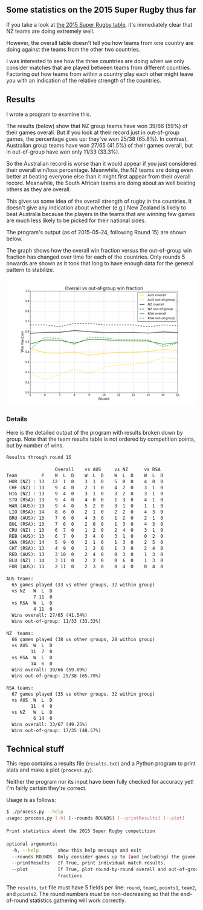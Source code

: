 ## Some statistics on the 2015 Super Rugby thus far

If you take a look at
[the 2015 Super Rugby table](http://www.smh.com.au/rugby-union/super-rugby/ladder),
it's immediately clear that NZ teams are doing extremely well.

However, the overall table doesn't tell you how teams from one country are
doing against the teams from the other two countries.

I was interested to see how the three countries are doing when we only
consider matches that are played between teams from different countries.
Factoring out how teams from within a country play each other might leave
you with an indication of the relative strength of the countries.

## Results

I wrote a program to examine this.

The results (below) show that NZ group teams have won 39/66 (59%) of their
games overall. But if you look at their record just in out-of-group games,
the percentage goes up: they've won 25/38 (65.8%). In contrast, Australian
group teams have won 27/65 (41.5%) of their games overall, but in
out-of-group have won only 11/33 (33.3%).

So the Australian record is worse than it would appear if you just
considered their overall win/loss percentage.  Meanwhile, the NZ teams are
doing even better at beating everyone else than it might first appear from
their overall record. Meanwhile, the South African teams are doing about as
well beating others as they are overall.

This gives us some idea of the overall strength of rugby in the countries.
It doesn't give any indication about whether (e.g.) New Zealand is likely
to beat Australia because the players in the teams that are winning few
games are much less likely to be picked for their national sides.

The program's output (as of 2015-05-24, following Round 15) are shown
below.

The graph shows how the overall win fraction versus the out-of-group win
fraction has changed over time for each of the countries. Only rounds 5
onwards are shown as it took that long to have enough data for the general
pattern to stabilize.

<img src="graph.png"/>

### Details

Here is the detailed output of the program with results broken down by
group. Note that the team results table is not ordered by competition
points, but by number of wins.


```
Results through round 15

                  Overall    vs AUS     vs NZ      vs RSA
Team         P    W  L  D    W  L  D    W  L  D    W  L  D
 HUR (NZ) : 13   12  1  0    3  1  0    5  0  0    4  0  0
 CHF (NZ) : 13    9  4  0    2  1  0    4  2  0    3  1  0
 HIG (NZ) : 13    9  4  0    3  1  0    3  2  0    3  1  0
 STO (RSA): 13    9  4  0    4  0  0    1  3  0    4  1  0
 WAR (AUS): 13    9  4  0    5  2  0    3  1  0    1  1  0
 LIO (RSA): 14    8  6  0    2  1  0    2  2  0    4  3  0
 BRU (AUS): 13    7  6  0    4  3  0    1  2  0    2  1  0
 BUL (RSA): 13    7  6  0    2  0  0    1  3  0    4  3  0
 CRU (NZ) : 13    6  7  0    1  2  0    2  4  0    3  1  0
 REB (AUS): 13    6  7  0    3  4  0    3  1  0    0  2  0
 SHA (RSA): 14    5  9  0    2  1  0    1  3  0    2  5  0
 CHT (RSA): 13    4  9  0    1  2  0    1  3  0    2  4  0
 RED (AUS): 13    3 10  0    2  4  0    0  3  0    1  3  0
 BLU (NZ) : 14    3 11  0    2  2  0    0  6  0    1  3  0
 FOR (AUS): 13    2 11  0    2  3  0    0  4  0    0  4  0

AUS teams:
  65 games played (33 vs other groups, 32 within group)
  vs NZ   W  L  D
          7 11  0
  vs RSA  W  L  D
          4 11  0
  Wins overall: 27/65 (41.54%)
  Wins out-of-group: 11/33 (33.33%)

NZ  teams:
  66 games played (38 vs other groups, 28 within group)
  vs AUS  W  L  D
         11  7  0
  vs RSA  W  L  D
         14  6  0
  Wins overall: 39/66 (59.09%)
  Wins out-of-group: 25/38 (65.79%)

RSA teams:
  67 games played (35 vs other groups, 32 within group)
  vs AUS  W  L  D
         11  4  0
  vs NZ   W  L  D
          6 14  0
  Wins overall: 33/67 (49.25%)
  Wins out-of-group: 17/35 (48.57%)
```

## Technical stuff

This repo contains a results file (`results.txt`) and a Python program to
print stats and make a plot (`process.py`).

Neither the program nor its input have been fully checked for accuracy yet!
I'm fairly certain they're correct.

Usage is as follows:

```sh
$ ./process.py --help
usage: process.py [-h] [--rounds ROUNDS] [--printResults] [--plot]

Print statistics about the 2015 Super Rugby competition

optional arguments:
  -h, --help       show this help message and exit
  --rounds ROUNDS  Only consider games up to (and including) the given round.
  --printResults   If True, print individual match results.
  --plot           If True, plot round-by-round overall and out-of-group win
                   fractions
```

The `results.txt` file must have 5 fields per line: `round`, `team1`,
`points1`, `team2`, and `points2`. The round numbers *must* be
non-decreasing so that the end-of-round statistics gathering will work
correctly.
